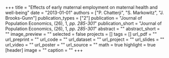 +++
title = "Effects of early maternal employment on maternal health and well-being"
date = "2013-01-01"
authors = ["P. Chatterji", "S. Markowitz", "J. Brooks-Gunn"]
publication_types = ["2"]
publication = "Journal of Population Economics, (26), 1, _pp. 285-301_"
publication_short = "Journal of Population Economics, (26), 1, _pp. 285-301_"
abstract = ""
abstract_short = ""
image_preview = ""
selected = false
projects = []
tags = []
url_pdf = ""
url_preprint = ""
url_code = ""
url_dataset = ""
url_project = ""
url_slides = ""
url_video = ""
url_poster = ""
url_source = ""
math = true
highlight = true
[header]
image = ""
caption = ""
+++
